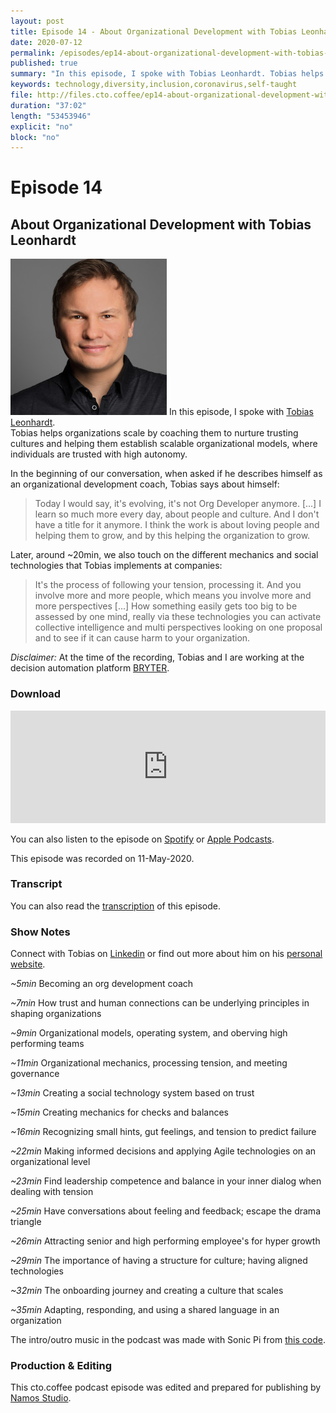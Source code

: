 ```yaml
---
layout: post
title: Episode 14 - About Organizational Development with Tobias Leonhardt
date: 2020-07-12
permalink: /episodes/ep14-about-organizational-development-with-tobias-leonhardt/
published: true
summary: "In this episode, I spoke with Tobias Leonhardt. Tobias helps organizations scale by coaching them to nurture trusting cultures and helping them establish scalable organizational models, where individuals are trusted with high autonomy."
keywords: technology,diversity,inclusion,coronavirus,self-taught
file: http://files.cto.coffee/ep14-about-organizational-development-with-tobias-leonhardt/cto.coffee__ep14.mp3
duration: "37:02"
length: "53453946"
explicit: "no"
block: "no"
---
```


# Episode 14
## About Organizational Development with Tobias Leonhardt

<p>
  <img class="aboutimg" src="/static/img/ep14-tobias.jpg" />
  In this episode, I spoke with <a href="https://www.linkedin.com/in/tobiasleonhardt/">Tobias Leonhardt</a>. <br> Tobias helps organizations scale by coaching them to nurture trusting cultures and helping them establish scalable organizational models, where individuals are trusted with high autonomy. 
</p>
<div style='clear: both;'></div>

In the beginning of our conversation, when asked if he describes himself as an organizational development coach, Tobias says about himself:

> Today I would say, it's evolving, it's not Org Developer anymore. [...] I learn so much more every day, about people and culture. And I don't have a title for it anymore. I think the work is about loving people and helping them to grow, and by this helping the organization to grow.

Later, around ~20min, we also touch on the different mechanics and social technologies that Tobias implements at companies:

> It's the process of following your tension, processing it. And you involve more and more people, which means you involve more and more perspectives [...] How something easily gets too big to be assessed by one mind, really via these technologies you can activate collective intelligence and multi perspectives looking on one proposal and to see if it can cause harm to your organization.

_Disclaimer:_ At the time of the recording, Tobias and I are working at the decision automation platform [BRYTER](https://bryter.io).

### Download

<iframe width="100%" height="180" frameborder="no" scrolling="no" seamless src="https://share.transistor.fm/e/573a2939"></iframe>

You can also listen to the episode on [Spotify][spotify-show] or [Apple Podcasts][apple-podcasts-show].

This episode was recorded on 11-May-2020.

### Transcript

You can also read the [transcription](transcript) of this episode.

### Show Notes

Connect with Tobias on [Linkedin][tobias-linkedin] or find out more about him on his [personal website][tobias-website].

_~5min_ Becoming an org development coach

_~7min_  How trust and human connections can be underlying principles in shaping organizations

_~9min_  Organizational models, operating system, and oberving high performing teams

_~11min_ Organizational mechanics, processing tension, and meeting governance

_~13min_ Creating a social technology system based on trust

_~15min_ Creating mechanics for checks and balances

_~16min_ Recognizing small hints, gut feelings, and tension to predict failure

_~22min_ Making informed decisions and applying Agile technologies on an organizational level

_~23min_ Find leadership competence and balance in your inner dialog when dealing with tension

_~25min_ Have conversations about feeling and feedback; escape the drama triangle

_~26min_ Attracting senior and high performing employee's for hyper growth

_~29min_ The importance of having a structure for culture; having aligned technologies

_~32min_ The onboarding journey and creating a culture that scales

_~35min_ Adapting, responding, and using a shared language in an organization

The intro/outro music in the podcast was made with Sonic Pi from [this code][intro-music].

### Production & Editing

This cto.coffee podcast episode was edited and prepared for publishing by [Namos Studio][namos].

[bryter]: https://bryter.io/ 
[tobias-website]: https://www.tobiasleonhardt.de/
[tobias-linkedin]: https://www.linkedin.com/in/tobiasleonhardt/
[spotify-show]: https://open.spotify.com/show/1tTIPMUw3jT882J0dprLYq
[apple-podcasts-show]: https://podcasts.apple.com/de/podcast/cto-coffee-lets-talk-people-tech/id1327337875?l=en
[intro-music]: https://github.com/benjmin-r/music/blob/master/2017-12-04_cto.coffee-intro.rb
[namos]: https://namosstudio.com/
